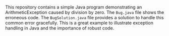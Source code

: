 This repository contains a simple Java program demonstrating an ArithmeticException caused by division by zero.  The `Bug.java` file shows the erroneous code. The `BugSolution.java` file provides a solution to handle this common error gracefully.  This is a great example to illustrate exception handling in Java and the importance of robust code.